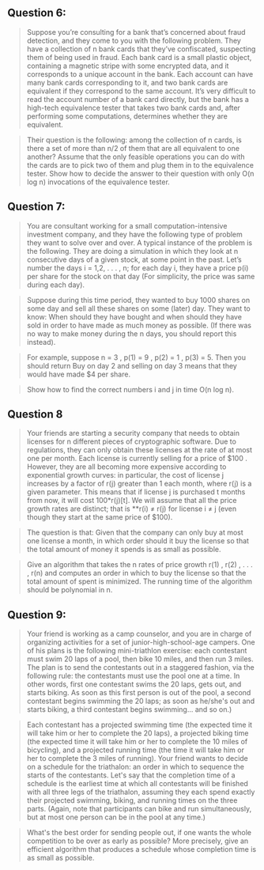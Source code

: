 ## Question 6:

>Suppose you’re consulting for a bank that’s concerned about fraud detection, and they come 
to you with the following problem. They have a collection of n bank cards that they’ve 
confiscated, suspecting them of being used in fraud. Each bank card is a small plastic object,
containing a magnetic stripe with some encrypted data, and it corresponds to a unique account 
in the bank. Each account can have many bank cards corresponding to it, and two bank cards are 
equivalent if they correspond to the same account. It’s very difficult to read the account number 
of a bank card directly, but the bank has a high-tech equivalence tester that takes two bank cards 
and, after performing some computations, determines whether they are equivalent.

>  Their question is the following: among the collection of n cards, is there a set of more 
than n/2 of them that are all equivalent to one another? Assume that the only feasible 
operations you can do with the cards are to pick two of them and plug them in to the 
equivalence tester. Show how to decide the answer to their question with only O(n log n) 
invocations of the equivalence tester.

## Question 7:

>You are consultant working for a small computation-intensive investment company, and 
they have the following type of problem they want to solve over and over. A typical 
instance of the problem is the following. They are doing a simulation in which they 
look at n consecutive days of a given stock, at some point in the past. Let’s number 
the days i = 1,2, . . . , n; for each day i, they have a price p(i) per share for the 
stock on that day (For simplicity, the price was same during each day). 

>  Suppose during this time period, they wanted to buy 1000 shares on some day and sell 
all these shares on some (later) day. They want to know: When should they have bought 
and when should they have sold in order to have made as much money as possible. (If 
there was no way to make money during the n days, you should report this instead).

>  For example, suppose n = 3 , p(1) = 9 , p(2) = 1 , p(3) = 5. Then you should return 
Buy on day 2 and selling on day 3 means that they would have made $4 per share.

>  Show how to find the correct numbers i and j in time O(n log n).

## Question 8

>Your friends are starting a security company that needs to obtain licenses for n different pieces of
cryptographic software. Due to regulations, they can only obtain these licenses at the rate of at 
most one per month. Each license is currently selling for a price of $100 . However, they are all 
becoming more expensive according to exponential growth curves: in particular, the cost of license j 
increases by a factor of r(j) greater than 1 each month, where r(j) is a given parameter. This means 
that if license j is purchased t months from now, it will cost 100*r(j)[t]. We will assume that all 
the price growth rates are distinct; that is **r(i) ≠ r(j) for license i ≠ j (even though they start 
at the same price of $100).

> The question is that: Given that the company can only buy at most one license a month, in which 
order should it buy the license so that the total amount of money it spends is as small as possible.

>Give an algorithm that takes the n rates of price growth r(1) , r(2) , . . . , r(n) and computes 
an order in which to buy the license so that the total amount of spent is minimized. The running time 
of the algorithm should be polynomial in n.

## Question 9:

>Your friend is working as a camp counselor, and you are in charge of organizing activities for a set 
of junior-high-school-age campers. One of his plans is the following mini-triathlon exercise: each 
contestant must swim 20 laps of a pool, then bike 10 miles, and then run 3 miles. The plan is to send 
the contestants out in a staggered fashion, via the following rule: the contestants must use the pool 
one at a time. In other words, first one contestant swims the 20 laps, gets out, and starts biking. 
As soon as this first person is out of the pool, a second contestant begins swimming the 20 laps; as 
soon as he/she's out and starts biking, a third contestant begins swimming... and so on.)

>  Each contestant has a projected swimming time (the expected time it will take him or her to complete
the 20 laps), a projected biking time (the expected time it will take him or her to complete the 10 
miles of bicycling), and a projected running time (the time it will take him or her to complete the 
3 miles of running). Your friend wants to decide on a schedule for the triathalon: an order in which to
sequence the starts of the contestants. Let's say that the completion time of a schedule is the earliest 
time at which all contestants will be finished with all three legs of the triathalon, assuming they each 
spend exactly their projected swimming, biking, and running times on the three parts. (Again, note that 
participants can bike and run simultaneously, but at most one person can be in the pool at any time.)

>  What's the best order for sending people out, if one wants the whole competition to be over as early
as possible? More precisely, give an efficient algorithm that produces a schedule whose completion time 
is as small as possible.
